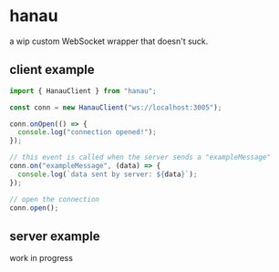 # hanau

a wip custom WebSocket wrapper that doesn't suck.

## client example

```js
import { HanauClient } from "hanau";

const conn = new HanauClient("ws://localhost:3005");

conn.onOpen(() => {
  console.log("connection opened!");
});

// this event is called when the server sends a "exampleMessage" 
conn.on("exampleMessage", (data) => {
  console.log(`data sent by server: ${data}`);
});

// open the connection
conn.open();
```

## server example

work in progress